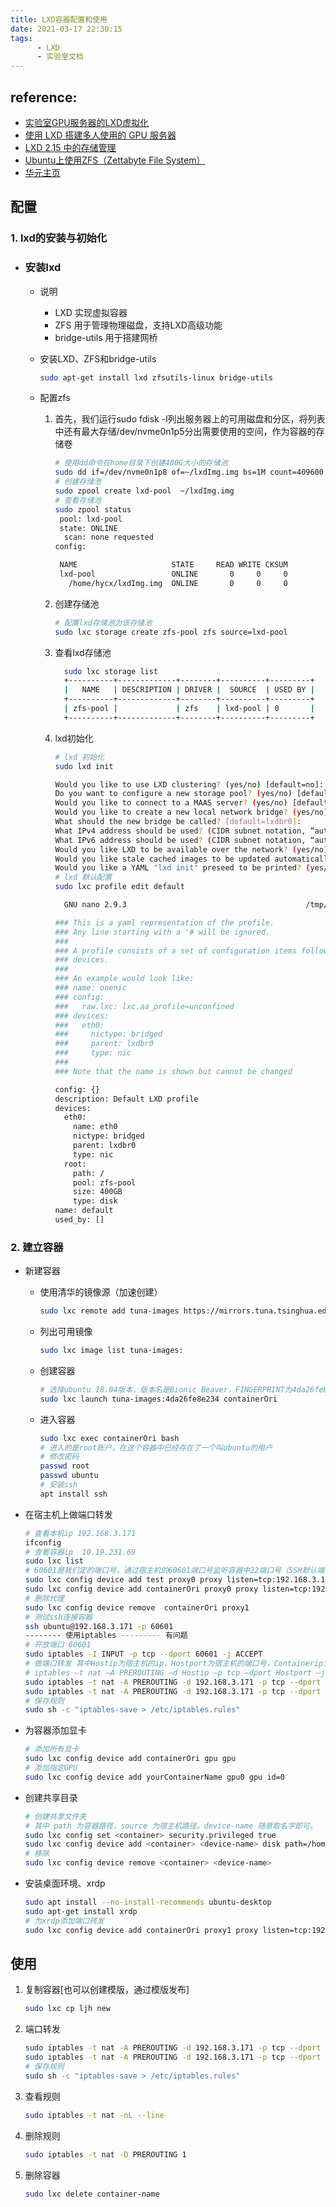 ```yaml
---
title: LXD容器配置和使用
date: 2021-03-17 22:30:15
tags: 
      - LXD 
      - 实验室文档
---
```


## reference:

- [实验室GPU服务器的LXD虚拟化](https://github.com/shenuiuin/LXD_GPU_SERVER/blob/master/README.md)
- [使用 LXD 搭建多人使用的 GPU 服务器](https://xungejiang.com/2019/05/31/lxd-setting/)
- [LXD 2.15 中的存储管理](http://www.voidcn.com/article/p-pqkfttud-bmu.html)
- [Ubuntu上使用ZFS（Zettabyte File System）](https://my.oschina.net/u/2306127/blog/2250662)
- [华元主页](http://172.18.0.30:8888/)

## 配置

### 1. lxd的安装与初始化

- ### 安装lxd

  - 说明

    - LXD 实现虚拟容器
    - ZFS 用于管理物理磁盘，支持LXD高级功能
    - bridge-utils 用于搭建网桥

  - 安装LXD、ZFS和bridge-utils

    ```bash
    sudo apt-get install lxd zfsutils-linux bridge-utils
    ```

  - 配置zfs

    1. 首先，我们运行sudo fdisk -l列出服务器上的可用磁盘和分区，将列表中还有最大存储/dev/nvme0n1p5分出需要使用的空间，作为容器的存储卷

       ```bash
       # 使用dd命令在home目录下创建400G大小的存储池
       sudo dd if=/dev/nvme0n1p8 of=~/lxdImg.img bs=1M count=409600
       # 创建存储池
       sudo zpool create lxd-pool  ~/lxdImg.img
       # 查看存储池
       sudo zpool status
        pool: lxd-pool
        state: ONLINE
         scan: none requested
       config:
       
       	NAME                     STATE     READ WRITE CKSUM
       	lxd-pool                 ONLINE       0     0     0
       	  /home/hycx/lxdImg.img  ONLINE       0     0     0
       
       ```

    2. 创建存储池

       ```bash
       # 配置lxd存储池为该存储池
       sudo lxc storage create zfs-pool zfs source=lxd-pool
       ```

      3. 查看lxd存储池

         ```bash
           sudo lxc storage list
           +----------+-------------+--------+----------+---------+
           |   NAME   | DESCRIPTION | DRIVER |  SOURCE  | USED BY |
           +----------+-------------+--------+----------+---------+
           | zfs-pool |             | zfs    | lxd-pool | 0       |
           +----------+-------------+--------+----------+---------+ 
         ```
         
      4. lxd初始化

         ```bash
         # lxd 初始化
         sudo lxd init
         
         Would you like to use LXD clustering? (yes/no) [default=no]:
         Do you want to configure a new storage pool? (yes/no) [default=yes]: no
         Would you like to connect to a MAAS server? (yes/no) [default=no]:
         Would you like to create a new local network bridge? (yes/no) [default=yes]:
         What should the new bridge be called? [default=lxdbr0]:
         What IPv4 address should be used? (CIDR subnet notation, “auto” or “none”) [default=auto]:
         What IPv6 address should be used? (CIDR subnet notation, “auto” or “none”) [default=auto]:
         Would you like LXD to be available over the network? (yes/no) [default=no]:
         Would you like stale cached images to be updated automatically? (yes/no) [default=yes]
         Would you like a YAML "lxd init" preseed to be printed? (yes/no) [default=no]:
         # lxd 默认配置
         sudo lxc profile edit default
         
           GNU nano 2.9.3                                        /tmp/lxd_editor_658170891.yaml
         
         ### This is a yaml representation of the profile.
         ### Any line starting with a '# will be ignored.
         ###
         ### A profile consists of a set of configuration items followed by a set of
         ### devices.
         ###
         ### An example would look like:
         ### name: onenic
         ### config:
         ###   raw.lxc: lxc.aa_profile=unconfined
         ### devices:
         ###   eth0:
         ###     nictype: bridged
         ###     parent: lxdbr0
         ###     type: nic
         ###
         ### Note that the name is shown but cannot be changed
         
         config: {}
         description: Default LXD profile
         devices:
           eth0:
             name: eth0
             nictype: bridged
             parent: lxdbr0
             type: nic
           root:
             path: /
             pool: zfs-pool
             size: 400GB
             type: disk
         name: default
         used_by: []
         ```

### 2. 建立容器

  - 新建容器

    - 使用清华的镜像源（加速创建）

      ```bash
      sudo lxc remote add tuna-images https://mirrors.tuna.tsinghua.edu.cn/lxc-images/ --protocol=simplestreams --public
      ```

    - 列出可用镜像

      ```bash
      sudo lxc image list tuna-images:
      ```

    - 创建容器

      ```bash
      # 选择ubuntu 18.04版本，版本名是Bionic Beaver，FINGERPRINT为4da26fe8e234
      sudo lxc launch tuna-images:4da26fe8e234 containerOri
      ```

    - 进入容器

      ```bash
      sudo lxc exec containerOri bash
      # 进入的是root账户，在这个容器中已经存在了一个叫ubuntu的用户
      # 修改密码
      passwd root
      passwd ubuntu
      # 安装ssh
      apt install ssh
      ```

      

  - 在宿主机上做端口转发
    
      ```bash
      # 查看本机ip 192.168.3.171
      ifconfig
      # 查看容器ip  10.19.231.69
      sudo lxc list
      # 60601是我们定的端口号，通过宿主机的60601端口号监听容器中22端口号（SSH默认端口号
      sudo lxc config device add test proxy0 proxy listen=tcp:192.168.3.171:60601 connect=tcp:10.19.231.69:22 bind=host
      sudo lxc config device add containerOri proxy0 proxy listen=tcp:192.168.3.171:60601 connect=tcp:10.19.231.69:22 bind=host
      # 删除代理
      sudo lxc config device remove  containerOri proxy1
      # 测试ssh连接容器
      ssh ubuntu@192.168.3.171 -p 60601
      -------- 使用iptables --------- 有问题
      # 开放端口 60601
      sudo iptables -I INPUT -p tcp --dport 60601 -j ACCEPT
      # 做端口转发 其中Hostip为宿主机的ip，Hostport为宿主机的端口号，Containerip为容器的ip
      # iptables –t nat –A PREROUTING –d Hostip –p tcp –dport Hostport –j DNAT –to Containerip:22
      sudo iptables -t nat -A PREROUTING -d 192.168.3.171 -p tcp --dport 60605 -j DNAT --to 10.19.231.192:22
      sudo iptables -t nat -A PREROUTING -d 192.168.3.171 -p tcp --dport 60615 -j DNAT --to 10.19.231.192:3389
      # 保存规则
      sudo sh -c "iptables-save > /etc/iptables.rules"
    ```
    
  - 为容器添加显卡
    
      ```bash
      # 添加所有显卡
      sudo lxc config device add containerOri gpu gpu
      # 添加指定GPU
      sudo lxc config device add yourContainerName gpu0 gpu id=0
    ```

  - 创建共享目录
    
      ```bash
      # 创建共享文件夹
      # 其中 path 为容器路径，source 为宿主机路径。device-name 随意取名字即可。
      sudo lxc config set <container> security.privileged true
      sudo lxc config device add <container> <device-name> disk path=/home/xxx/share source=/home/xxx/share
      # 移除
      sudo lxc config device remove <container> <device-name>
    ```

  - 安装桌面环境、xrdp
    
      ```bash
      sudo apt install --no-install-recommends ubuntu-desktop
      sudo apt-get install xrdp
      # 为xrdp添加端口转发
      sudo lxc config device add containerOri proxy1 proxy listen=tcp:192.168.3.171:60611 connect=tcp:10.19.231.69:3389 bind=host
      
    ```
    

## 使用

1. 复制容器[也可以创建模版，通过模版发布]

   ```bash
   sudo lxc cp ljh new
   ```

2. 端口转发

   ```bash
   sudo iptables -t nat -A PREROUTING -d 192.168.3.171 -p tcp --dport 60605 -j DNAT --to 10.19.231.192:22
   sudo iptables -t nat -A PREROUTING -d 192.168.3.171 -p tcp --dport 60615 -j DNAT --to 10.19.231.192:3389
   # 保存规则
   sudo sh -c "iptables-save > /etc/iptables.rules"
   ```

3. 查看规则

   ```bash
   sudo iptables -t nat -nL --line
   ```

4. 删除规则

   ```bash
   sudo iptables -t nat -D PREROUTING 1
   ```

5. 删除容器

   ```bash
   sudo lxc delete container-name
   ```